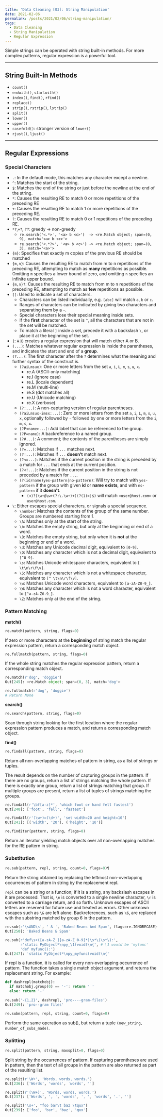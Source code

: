 ```yaml
---
title: 'Data Cleaning [03]: String Manipulation'
date: 2021-02-06
permalink: /posts/2021/02/06/string-manipulation/
tags:
  - Data Cleaning
  - String Manipulation
  - Regular Expression
---
```


Simple strings can be operated with string built-in methods. For more complex patterns, regular expression is a powerful tool.

---
## String Built-In Methods
- `count()`
- `endwith()`, `startwith()`
- `index()`, `find()`, `rfind()`
- `replace()`
- `strip()`, `rstrip()`, `lstrip()`
- `split()`
- `lower()`
- `upper()`
- `casefold()`: stronger version of `lower()`
- `rjust()`, `ljust()`

---
## Regular Expressions

### Special Characters
- `.`: In the default mode, this matches any character except a newline.
- `^`: Matches the start of the string.
- `$`: Matches the end of the string or just before the newline at the end of the string.
- `*`: Causes the resulting RE to match 0 or more repetitions of the preceding RE
- `+`: Causes the resulting RE to match 1 or more repetitions of the preceding RE.
- `?`: Causes the resulting RE to match 0 or 1 repetitions of the preceding RE.
- `*?`,`+?`, `??`: greedy -> non-greedy
  - ```re.search('<.*>', '<a> b <c>')  -> <re.Match object; span=(0, 9), match='<a> b <c>'>```
  - ```re.search('<.*?>', '<a> b <c>') -> <re.Match object; span=(0, 3), match='<a>'>```
- `{m}`: Specifies that exactly m copies of the previous RE should be matched
- `{m,n}`: Causes the resulting RE to match from m to n repetitions of the preceding RE, attempting to match as **many** repetitions as possible. Omitting `m` specifies a lower bound of zero, and omitting `n` specifies an infinite upper bound. 
- `{m,n}?`: Causes the resulting RE to match from m to n repetitions of the preceding RE, attempting to match as **few** repetitions as possible.
- `[]`: Used to indicate a set of characters.
  - Characters can be listed individually, e.g. `[abc]` will match `a`, `b` or `c`.
  - Ranges of characters can be indicated by giving two characters and separating them by a `-`.
  - Special characters lose their special meaning inside sets.
  - If the **first** character of the set is `^`, all the characters that are not in the set will be matched.
  - To match a literal `]` inside a set, precede it with a backslash `\`, or place it at the beginning of the set.
- `|`: `A|B` creates a regular expression that will match either A or B. 
- `(...)`: Matches whatever regular expression is inside the parentheses, and indicates the start and end of a **group**.
- `(?...)`: The first character after the `?` determines what the meaning and further syntax of the construct is.
  - `(?aiLmsux)`: One or more letters from the set `a`, `i`, `L`, `m`, `s`, `u`, `x`. 
    - re.A (ASCII-only matching)
    - re.I (ignore case) 
    - re.L (locale dependent)
    - re.M (multi-line)
    - re.S (dot matches all) 
    - re.U (Unicode matching)
    - re.X (verbose) 
  - `(?:...)`: A non-capturing version of regular parentheses.
  - `(?aiLmsux-imsx:...)`: Zero or more letters from the set `a`, `i`, `L`, `m`, `s`, `u`, `x`, optionally followed by `-` followed by one or more letters from the `i`, `m`, `s`, `x`.
  - `(?P<name>...)`: Add label that can be referenced to the group. 
  - `(?P=name)`: A backreference to a named group.
  - `(?#...)`: A comment; the contents of the parentheses are simply ignored.
  - `(?=...)`: Matches if `...` matches next.
  - `(?!...)`: Matches if `...` __doesn't__ match next.
  - `(?<=...)`: Matches if the current position in the string is preceded by a match for `...` that ends at the current position.
  - `(?<!...)`: Matches if the current position in the string is not preceded by a match for `...`.
  - `(?(id/name)yes-pattern|no-pattern)`: Will try to match with `yes-pattern` if the group with given **id** or **name** **exists**, and with `no-pattern` if it **doesn't**.
    - `(<)?(\w+@\w+(?:\.\w+)+)(?(1)>|$)` will match `<user@host.com>` or `user@host.com`. 
- `\`: Either escapes special characters, or signals a special sequence.
  - `\number`: Matches the contents of the group of the same number. Groups are numbered starting from 1. 
  - `\A`: Matches only at the start of the string.
  - `\b`: Matches the empty string, but only at the beginning or end of a word.
  - `\B`: Matches the empty string, but only when it is **not** at the beginning or end of a word. 
  - `\d`: Matches any Unicode decimal digit, equivalent to `[0-9]`.
  - `\D`: Matches any character which is not a decimal digit, equivalent to `[^0-9]`. 
  - `\s`: Matches Unicode whitespace characters, equivalent to `[ \t\n\r\f\v]`.
  - `\S`: Matches any character which is not a whitespace character, equivalent to `[^ \t\n\r\f\v]`.
  - `\w`: Matches Unicode word characters, equivalent to `[a-zA-Z0-9_]`.
  - `\W`: Matches any character which is not a word character, equivalent to `[^a-zA-Z0-9_]`.
  - `\Z`: Matches only at the end of the string. 

### Pattern Matching

__match()__

```python
re.match(pattern, string, flags=0)
```
If zero or more characters at the **beginning** of string match the regular expression pattern, return a corresponding match object. 

```python
re.fullmatch(pattern, string, flags=0)
```
If the whole string matches the regular expression pattern, return a corresponding match object. 

```python
re.match(r'dog', 'doggie')
Out[245]: <re.Match object; span=(0, 3), match='dog'>

re.fullmatch(r'dog', 'doggie')
# Return None
```
__search()__

```python
re.search(pattern, string, flags=0)
```
Scan through string looking for the first location where the regular expression pattern produces a match, and return a corresponding match object.


__find()__

```python
re.findall(pattern, string, flags=0)
```
Return all non-overlapping matches of pattern in string, as a list of strings or tuples.

The result depends on the number of capturing groups in the pattern. If there are no groups, return a list of strings matching the whole pattern. If there is exactly one group, return a list of strings matching that group. If multiple groups are present, return a list of tuples of strings matching the groups.

```python
re.findall(r'\bf[a-z]*', 'which foot or hand fell fastest')
Out[240]: ['foot', 'fell', 'fastest']

re.findall(r'(\w+)=(\d+)', 'set width=20 and height=10')
Out[241]: [('width', '20'), ('height', '10')]
```

```python
re.finditer(pattern, string, flags=0)
```
Return an iterator yielding match objects over all non-overlapping matches for the RE pattern in string. 

### Substitution
```python
re.sub(pattern, repl, string, count=0, flags=0)¶
```
Return the string obtained by replacing the leftmost non-overlapping occurrences of pattern in string by the replacement repl. 

`repl` can be a string or a function; if it is a string, any backslash escapes in it are processed. That is, `\n` is converted to a single newline character, `\r` is converted to a carriage return, and so forth. Unknown escapes of ASCII letters are reserved for future use and treated as errors. Other unknown escapes such as `\&` are left alone. Backreferences, such as `\6`, are replaced with the substring matched by group 6 in the pattern. 

```python
re.sub(r'\sAND\s', ' & ', 'Baked Beans And Spam', flags=re.IGNORECASE)
Out[250]: 'Baked Beans & Spam'

re.sub(r'def\s+([a-zA-Z_][a-zA-Z_0-9]*)\s*\(\s*\):', 
       r'static PyObject*\npy_\1(void)\n{', # \1 would be 'myfunc'
       'def myfunc():')
Out[247]: 'static PyObject*\npy_myfunc(void)\n{'
```

If repl is a function, it is called for every non-overlapping occurrence of pattern. The function takes a single match object argument, and returns the replacement string. For example:
```python
def dashrepl(matchobj):
  if matchobj.group(0) == '-': return ' '
  else: return '-'
   
re.sub('-{1,2}', dashrepl, 'pro----gram-files')
Out[249]: 'pro--gram files'
```

```python
re.subn(pattern, repl, string, count=0, flags=0)
```
Perform the same operation as sub(), but return a tuple `(new_string, number_of_subs_made)`.

### Splitting
```python
re.split(pattern, string, maxsplit=0, flags=0)
```
Split string by the occurrences of pattern. If capturing parentheses are used in pattern, then the text of all groups in the pattern are also returned as part of the resulting list.
```python
re.split(r'\W+', 'Words, words, words.')
Out[236]: ['Words', 'words', 'words', '']

re.split(r'(\W+)', 'Words, words, words.')
Out[237]: ['Words', ', ', 'words', ', ', 'words', '.', '']

re.split('\s+', "foo bar\t baz \tqux")
Out[239]: ['foo', 'bar', 'baz', 'qux']
```

